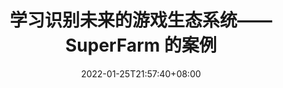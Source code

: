 ﻿---
title: "学习识别未来的游戏生态系统——SuperFarm 的案例"
date: 2022-01-25T21:57:40+08:00
lastmod: 2022-01-25T16:45:40+08:00
draft: false
authors: ["Ives"]
description: ""
featuredImage: "learning-to-identify-the-gaming-ecosystems-of-the-future-the-case-for-superfarm.jpg"
tags: ["Crypto Art","加密艺术","Play to Earn"]
categories: ["news"]
news: ["加密艺术"]
weight: 
lightgallery: true
pinned: false
recommend: false
recommend1: false
---



<!--more-->

